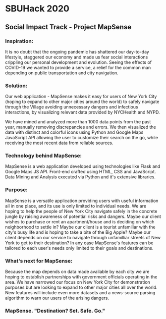 # SBUHack 2020

## Social Impact Track - Project MapSense

### Inspiration:

It is no doubt that the ongoing pandemic has shattered our day-to-day lifestyle, staggered our economy and made us fear social interactions crippling our personal development and evolution. Seeing the effects of COVID-19 we wanted to provide a service, a relief for the common man depending on public transportation and city navigation.

### Solution:

Our web application - MapSense makes it easy for users of New York City (hoping to expand to other major cities around the world) to safely navigate through the Village avoiding unnecessary dangers and infectious interactions, by visualizing relevant data provided by NYCHealth and NYPD.

We have mined and analyzed more than 1000 data points from the past year, manually removing discrepancies and errors. We then visualized the data with distinct and colorful icons using Python and Google Maps JavaScript API allowing the user to customize their search on the go, while receiving the most recent data from reliable sources.

### Technology behind MapSense:

MapSense is a web application developed using technologies like Flask and Google Maps JS API. Front-end crafted using HTML, CSS and JavaScript. Data Mining and Analysis executed via Python and it's extensive libraries.

### Purpose:

MapSense is a versatile application providing users with useful information all in one place, and its use is only limited to individual needs. We are hoping to help the people of New York City navigate safely in the concrete jungle by raising awareness of potential risks and dangers. Maybe our client wishes to purchase or rent an apartment/house and is deciding on which neighborhood to settle in? Maybe our client is a tourist unfamiliar with the city's busy life and is hoping to take a bite of the Big Apple? Maybe our client depends on our service to navigate through unfamilliar streets of New York to get to their destination? In any case MapSense's features can be tailored to each user's needs only limited to their goals and destinations.

### What's next for MapSense:

Because the map depends on data made available by each city we are hoping to establish partnerships with government officials operating in the area. We have narrowed our focus on New York City for demonstration purposes but are looking to expand to other major cities all over the world. New features will include even more datasets and a news-source parsing algorithm to warn our users of the arising dangers.

### MapSense. "Destination? Set. Safe. Go."
